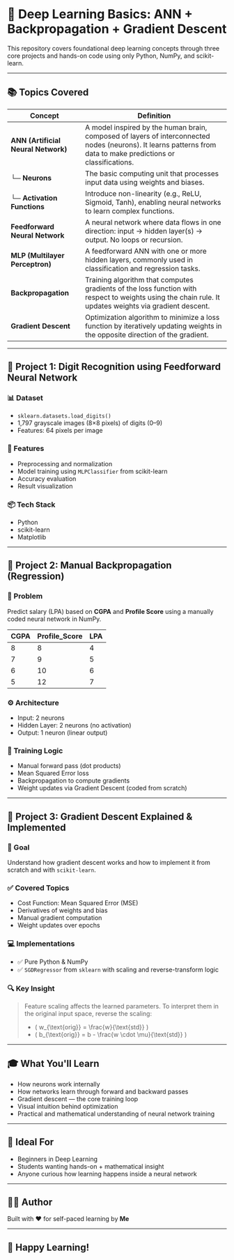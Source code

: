 # 🧠 Deep Learning Basics: ANN + Backpropagation + Gradient Descent 

This repository covers foundational deep learning concepts through three core projects and hands-on code using only Python, NumPy, and scikit-learn.

---

## 📚 Topics Covered

| **Concept**                         | **Definition**                                                                                                                                                      |
| ----------------------------------- | ------------------------------------------------------------------------------------------------------------------------------------------------------------------- |
| **ANN (Artificial Neural Network)** | A model inspired by the human brain, composed of layers of interconnected nodes (neurons). It learns patterns from data to make predictions or classifications.     |
| └─ **Neurons**                      | The basic computing unit that processes input data using weights and biases.                                                                                        |
| └─ **Activation Functions**         | Introduce non-linearity (e.g., ReLU, Sigmoid, Tanh), enabling neural networks to learn complex functions.                                                           |
| **Feedforward Neural Network**      | A neural network where data flows in one direction: input → hidden layer(s) → output. No loops or recursion.                                                        |
| **MLP (Multilayer Perceptron)**     | A feedforward ANN with one or more hidden layers, commonly used in classification and regression tasks.                                                             |
| **Backpropagation**                | Training algorithm that computes gradients of the loss function with respect to weights using the chain rule. It updates weights via gradient descent.              |
| **Gradient Descent**                | Optimization algorithm to minimize a loss function by iteratively updating weights in the opposite direction of the gradient.                                       |

---

## 📁 Project 1: Digit Recognition using Feedforward Neural Network

### 📊 Dataset
- `sklearn.datasets.load_digits()`
- 1,797 grayscale images (8×8 pixels) of digits (0–9)
- Features: 64 pixels per image

### 🔧 Features
- Preprocessing and normalization
- Model training using `MLPClassifier` from scikit-learn
- Accuracy evaluation
- Result visualization

### 📦 Tech Stack
- Python
- scikit-learn
- Matplotlib

---

## 📁 Project 2: Manual Backpropagation (Regression)

### 💼 Problem
Predict salary (LPA) based on **CGPA** and **Profile Score** using a manually coded neural network in NumPy.

| CGPA | Profile_Score | LPA |
|------|----------------|-----|
| 8    | 8              | 4   |
| 7    | 9              | 5   |
| 6    | 10             | 6   |
| 5    | 12             | 7   |

### ⚙️ Architecture
- Input: 2 neurons
- Hidden Layer: 2 neurons (no activation)
- Output: 1 neuron (linear output)

### 🔁 Training Logic
- Manual forward pass (dot products)
- Mean Squared Error loss
- Backpropagation to compute gradients
- Weight updates via Gradient Descent (coded from scratch)

---

## 📁 Project 3: Gradient Descent Explained & Implemented

### 🎯 Goal
Understand how gradient descent works and how to implement it from scratch and with `scikit-learn`.

### ✅ Covered Topics
- Cost Function: Mean Squared Error (MSE)
- Derivatives of weights and bias
- Manual gradient computation
- Weight updates over epochs

### 💻 Implementations
- ✅ Pure Python & NumPy
- ✅ `SGDRegressor` from `sklearn` with scaling and reverse-transform logic

### 🔍 Key Insight
> Feature scaling affects the learned parameters. To interpret them in the original input space, reverse the scaling:
> - \( w_{\text{orig}} = \frac{w}{\text{std}} \)
> - \( b_{\text{orig}} = b - \frac{w \cdot \mu}{\text{std}} \)

---

## 🎓 What You'll Learn

- How neurons work internally
- How networks learn through forward and backward passes
- Gradient descent — the core training loop
- Visual intuition behind optimization
- Practical and mathematical understanding of neural network training

---

## 🧠 Ideal For
- Beginners in Deep Learning
- Students wanting hands-on + mathematical insight
- Anyone curious how learning happens inside a neural network

---

## 🧑‍💻 Author

Built with ❤️ for self-paced learning by **Me**

---

## 🙌 Happy Learning!

